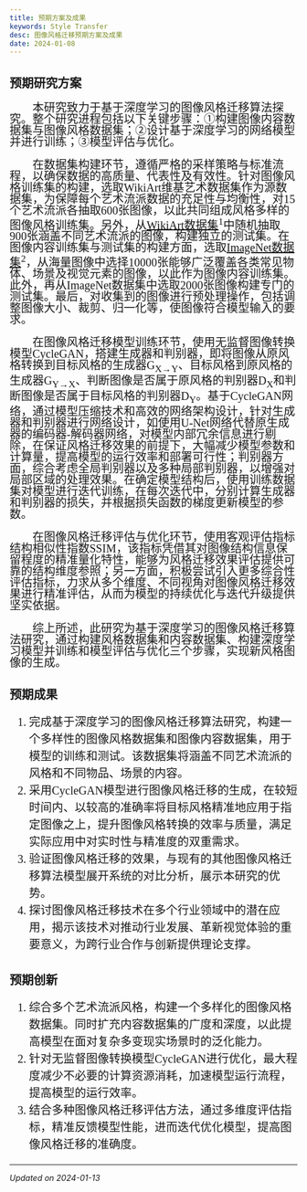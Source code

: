 ```yaml
---
title: 预期方案及成果
keywords: Style Transfer
desc: 图像风格迁移预期方案及成果
date: 2024-01-08
---
```


<style>
    .solution-content{
        font-family: 'Times New Roman', 'SimSun';
        line-height: 1em;
        text-indent: 2em;
        font-size: 20px;
    }
    .achi-content,
    .innovate-content{
        font-family: 'Times New Roman', 'SimSun';
        line-height: 1.5em;
        font-size: 20px;
    }
</style>

## 预期研究方案

<div class="solution-content">
    <p>本研究致力于基于深度学习的图像风格迁移算法探究。整个研究进程包括以下关键步骤：①构建图像内容数据集与图像风格数据集；②设计基于深度学习的网络模型并进行训练；③模型评估与优化。</p>
    <p>在数据集构建环节，遵循严格的采样策略与标准流程，以确保数据的高质量、代表性及有效性。针对图像风格训练集的构建，选取WikiArt维基艺术数据集作为源数据集，为保障每个艺术流派数据的充足性与均衡性，对15个艺术流派各抽取600张图像，以此共同组成风格多样的图像风格训练集。另外，从<a href="https://aistudio.baidu.com/datasetdetail/222219" target="_blank" title="WikiArt数据集-飞桨大数据平台">WikiArt数据集</a><sup>1</sup>中随机抽取900张涵盖不同艺术流派的图像，构建独立的测试集。在图像内容训练集与测试集的构建方面，选取<a href="https://aistudio.baidu.com/datasetdetail/178435" target="_blank" title="ImageNet数据集-飞桨大数据平台">ImageNet数据集</a><sup>2</sup>，从海量图像中选择10000张能够广泛覆盖各类常见物体、场景及视觉元素的图像，以此作为图像内容训练集。此外，再从ImageNet数据集中选取2000张图像构建专门的测试集。最后，对收集到的图像进行预处理操作，包括调整图像大小、裁剪、归一化等，使图像符合模型输入的要求。</p>
    <p>在图像风格迁移模型训练环节，使用无监督图像转换模型CycleGAN，搭建生成器和判别器，即将图像从原风格转换到目标风格的生成器G<sub>X→Y</sub>、目标风格到原风格的生成器G<sub>Y→X</sub>、判断图像是否属于原风格的判别器D<sub>X</sub>和判断图像是否属于目标风格的判别器D<sub>Y</sub>。基于CycleGAN网络，通过模型压缩技术和高效的网络架构设计，针对生成器和判别器进行网络设计，如使用U-Net网络代替原生成器的编码器-解码器网络，对模型内部冗余信息进行剔除，在保证风格迁移效果的前提下，大幅减少模型参数和计算量，提高模型的运行效率和部署可行性；判别器方面，综合考虑全局判别器以及多种局部判别器，以增强对局部区域的处理效果。在确定模型结构后，使用训练数据集对模型进行迭代训练，在每次迭代中，分别计算生成器和判别器的损失，并根据损失函数的梯度更新模型的参数。</p>
    <p>在图像风格迁移评估与优化环节，使用客观评估指标结构相似性指数SSIM，该指标凭借其对图像结构信息保留程度的精准量化特性，能够为风格迁移效果评估提供可靠的结构维度参照；另一方面，积极尝试引入更多综合性评估指标，力求从多个维度、不同视角对图像风格迁移效果进行精准评估，从而为模型的持续优化与迭代升级提供坚实依据。</p>
    <p>综上所述，此研究为基于深度学习的图像风格迁移算法研究，通过构建风格数据集和内容数据集、构建深度学习模型并训练和模型评估与优化三个步骤，实现新风格图像的生成。</p>
</div>

## 预期成果

<div class="achi-content">
    <ol>
        <li>完成基于深度学习的图像风格迁移算法研究，构建一个多样性的图像风格数据集和图像内容数据集，用于模型的训练和测试。该数据集将涵盖不同艺术流派的风格和不同物品、场景的内容。</li>
        <li>采用CycleGAN模型进行图像风格迁移的生成，在较短时间内、以较高的准确率将目标风格精准地应用于指定图像之上，提升图像风格转换的效率与质量，满足实际应用中对实时性与精准度的双重需求。</li>
        <li>验证图像风格迁移的效果，与现有的其他图像风格迁移算法模型展开系统的对比分析，展示本研究的优势。</li>
        <li>探讨图像风格迁移技术在多个行业领域中的潜在应用，揭示该技术对推动行业发展、革新视觉体验的重要意义，为跨行业合作与创新提供理论支撑。</li>
    </ol>
</div>

## 预期创新

<div class="innovate-content">
    <ol>
        <li>综合多个艺术流派风格，构建一个多样化的图像风格数据集。同时扩充内容数据集的广度和深度，以此提高模型在面对复杂多变现实场景时的泛化能力。</li>
        <li>针对无监督图像转换模型CycleGAN进行优化，最大程度减少不必要的计算资源消耗，加速模型运行流程，提高模型的运行效率。</li>
        <li>结合多种图像风格迁移评估方法，通过多维度评估指标，精准反馈模型性能，进而迭代优化模型，提高图像风格迁移的准确度。</li>
    </ol>
</div>

---

*Updated on 2024-01-13*